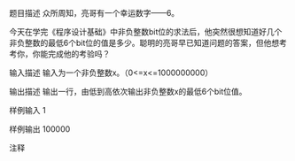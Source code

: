 题目描述
众所周知，亮哥有一个幸运数字——6。



今天在学完《程序设计基础》中非负整数bit位的求法后，他突然很想知道好几个非负整数的最低6个bit位的值是多少。聪明的亮哥早已知道问题的答案，但他想考考你，你能完成他的考验吗？


输入描述
输入为一个非负整数x。（0<=x<=1000000000）


输出描述
输出一行，由低到高依次输出非负整数x的最低6个bit位值。


样例输入
1

样例输出
100000

注释
